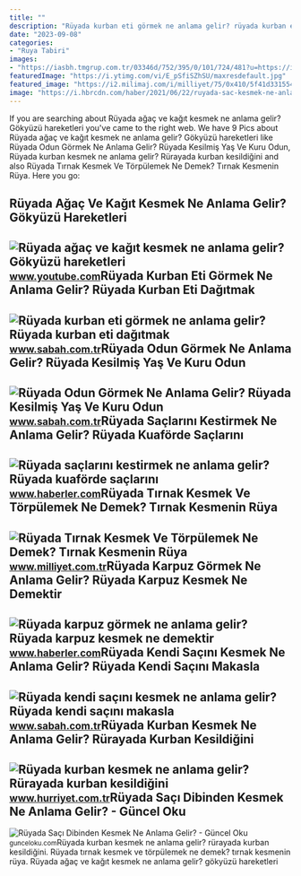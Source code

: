 ```yaml
---
title: ""
description: "Rüyada kurban eti görmek ne anlama gelir? rüyada kurban eti dağıtmak"
date: "2023-09-08"
categories:
- "Ruya Tabiri"
images:
- "https://iasbh.tmgrup.com.tr/03346d/752/395/0/101/724/481?u=https://isbh.tmgrup.com.tr/sbh/2022/04/29/ruyada-odun-gormek-ne-anlama-gelir-ruyada-kesilmis-yas-ve-kuru-odun-yigini-gormek-toplamak-kesmek-tasimak-anla-1651221942018.jpg"
featuredImage: "https://i.ytimg.com/vi/E_pSfiSZhSU/maxresdefault.jpg"
featured_image: "https://i2.milimaj.com/i/milliyet/75/0x410/5f41d331554282162833c423.jpg"
image: "https://i.hbrcdn.com/haber/2021/06/22/ruyada-sac-kesmek-ne-anlama-gelir-14216548_5640_m.jpg"
---
```


If you are searching about Rüyada ağaç ve kağıt kesmek ne anlama gelir? Gökyüzü hareketleri you've came to the right web. We have 9 Pics about Rüyada ağaç ve kağıt kesmek ne anlama gelir? Gökyüzü hareketleri like Rüyada Odun Görmek Ne Anlama Gelir? Rüyada Kesilmiş Yaş Ve Kuru Odun, Rüyada kurban kesmek ne anlama gelir? Rürayada kurban kesildiğini and also Rüyada Tırnak Kesmek Ve Törpülemek Ne Demek? Tırnak Kesmenin Rüya. Here you go:

Rüyada Ağaç Ve Kağıt Kesmek Ne Anlama Gelir? Gökyüzü Hareketleri
----------------------------------------------------------------

 ![Rüyada ağaç ve kağıt kesmek ne anlama gelir? Gökyüzü hareketleri](https://i.ytimg.com/vi/E_pSfiSZhSU/maxresdefault.jpg) <small>www.youtube.com</small>Rüyada Kurban Eti Görmek Ne Anlama Gelir? Rüyada Kurban Eti Dağıtmak
--------------------------------------------------------------------

 ![Rüyada kurban eti görmek ne anlama gelir? Rüyada kurban eti dağıtmak](https://iasbh.tmgrup.com.tr/ff8418/752/395/0/68/724/448?u=https://isbh.tmgrup.com.tr/sbh/2021/09/07/ruyada-kurban-eti-gormek-ne-anlama-gelir-ruyada-kurban-eti-dagitmak-ne-demek-1631001764055.jpg) <small>www.sabah.com.tr</small>Rüyada Odun Görmek Ne Anlama Gelir? Rüyada Kesilmiş Yaş Ve Kuru Odun
--------------------------------------------------------------------

 ![Rüyada Odun Görmek Ne Anlama Gelir? Rüyada Kesilmiş Yaş Ve Kuru Odun](https://iasbh.tmgrup.com.tr/03346d/752/395/0/101/724/481?u=https://isbh.tmgrup.com.tr/sbh/2022/04/29/ruyada-odun-gormek-ne-anlama-gelir-ruyada-kesilmis-yas-ve-kuru-odun-yigini-gormek-toplamak-kesmek-tasimak-anla-1651221942018.jpg) <small>www.sabah.com.tr</small>Rüyada Saçlarını Kestirmek Ne Anlama Gelir? Rüyada Kuaförde Saçlarını
---------------------------------------------------------------------

 ![Rüyada saçlarını kestirmek ne anlama gelir? Rüyada kuaförde saçlarını](https://i.hbrcdn.com/haber/2021/06/22/ruyada-sac-kesmek-ne-anlama-gelir-14216548_5640_m.jpg) <small>www.haberler.com</small>Rüyada Tırnak Kesmek Ve Törpülemek Ne Demek? Tırnak Kesmenin Rüya
-----------------------------------------------------------------

 ![Rüyada Tırnak Kesmek Ve Törpülemek Ne Demek? Tırnak Kesmenin Rüya](https://i2.milimaj.com/i/milliyet/75/0x410/5f41d331554282162833c423.jpg) <small>www.milliyet.com.tr</small>Rüyada Karpuz Görmek Ne Anlama Gelir? Rüyada Karpuz Kesmek Ne Demektir
----------------------------------------------------------------------

 ![Rüyada karpuz görmek ne anlama gelir? Rüyada karpuz kesmek ne demektir](https://i.hbrcdn.com/haber/2020/12/31/ruyada-karpuz-gormek-ne-manaya-gelir-ruyada-13836254_1285_amp.jpg) <small>www.haberler.com</small>Rüyada Kendi Saçını Kesmek Ne Anlama Gelir? Rüyada Kendi Saçını Makasla
-----------------------------------------------------------------------

 ![Rüyada kendi saçını kesmek ne anlama gelir? Rüyada kendi saçını makasla](https://iasbh.tmgrup.com.tr/5a3b83/752/395/0/82/1254/740?u=https://isbh.tmgrup.com.tr/sbh/2021/08/30/ruyada-kendi-sacini-kesmek-ne-anlama-gelir-ruyada-kendi-sacini-makasla-kesmek-ne-demek-1630305356191.jpg) <small>www.sabah.com.tr</small>Rüyada Kurban Kesmek Ne Anlama Gelir? Rürayada Kurban Kesildiğini
-----------------------------------------------------------------

 ![Rüyada kurban kesmek ne anlama gelir? Rürayada kurban kesildiğini](https://i4.hurimg.com/i/hurriyet/75/750x422/5e5772450f254405d052eb1b.jpg) <small>www.hurriyet.com.tr</small>Rüyada Saçı Dibinden Kesmek Ne Anlama Gelir? - Güncel Oku
---------------------------------------------------------

 ![Rüyada Saçı Dibinden Kesmek Ne Anlama Gelir? - Güncel Oku](https://gunceloku.com/uploads/ruyada-saci-dibinden-kesmek-ne-anlama-gelir-627a15f33a290.jpg) <small>gunceloku.com</small>Rüyada kurban kesmek ne anlama gelir? rürayada kurban kesildiğini. Rüyada tırnak kesmek ve törpülemek ne demek? tırnak kesmenin rüya. Rüyada ağaç ve kağıt kesmek ne anlama gelir? gökyüzü hareketleri
